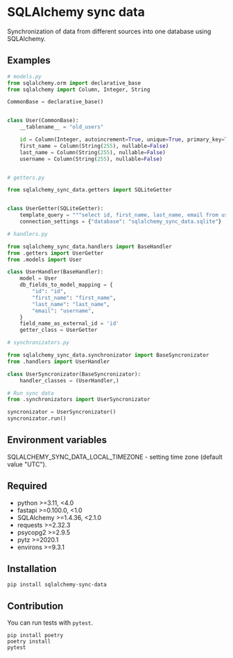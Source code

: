 # SQLAlchemy sync data

Synchronization of data from different sources into one database using SQLAlchemy.

## Examples

```python
# models.py
from sqlalchemy.orm import declarative_base
from sqlalchemy import Column, Integer, String

CommonBase = declarative_base()


class User(CommonBase):
    __tablename__ = "old_users"

    id = Column(Integer, autoincrement=True, unique=True, primary_key=True, nullable=False)
    first_name = Column(String(255), nullable=False)
    last_name = Column(String(255), nullable=False)
    username = Column(String(255), nullable=False)


# getters.py

from sqlalchemy_sync_data.getters import SQLiteGetter


class UserGetter(SQLiteGetter):
    template_query = """select id, first_name, last_name, email from users"""
    connection_settings = {"database": "sqlalchemy_sync_data.sqlite"}

# handlers.py

from sqlalchemy_sync_data.handlers import BaseHandler
from .getters import UserGetter
from .models import User

class UserHandler(BaseHandler):
    model = User
    db_fields_to_model_mapping = {
        "id": "id",
        "first_name": "first_name",
        "last_name": "last_name",
        "email": "username",
    }
    field_name_as_external_id = 'id'
    getter_class = UserGetter

# synchronizators.py

from sqlalchemy_sync_data.synchronizator import BaseSyncronizator
from .handlers import UserHandler

class UserSyncronizator(BaseSyncronizator):
    handler_classes = (UserHandler,)

# Run sync data
from .synchronizators import UserSyncronizator

syncronizator = UserSyncronizator()
syncronizator.run()
```

## Environment variables

SQLALCHEMY_SYNC_DATA_LOCAL_TIMEZONE - setting time zone (default value "UTC").

## Required

- python >=3.11, <4.0
- fastapi >=0.100.0, <1.0
- SQLAlchemy >=1.4.36, <2.1.0
- requests >=2.32.3
- psycopg2 >=2.9.5
- pytz >=2020.1
- environs >=9.3.1

## Installation
```pip install sqlalchemy-sync-data```

## Contribution

You can run tests with `pytest`.

```
pip install poetry
poetry install
pytest
```
